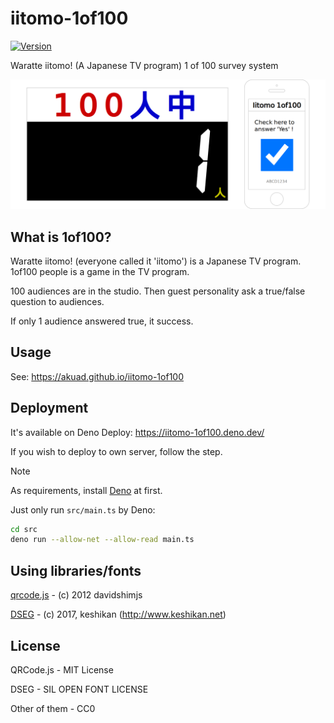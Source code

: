 # iitomo-1of100

[![Version](https://img.shields.io/github/v/release/aKuad/iitomo-1of100)](https://github.com/aKuad/iitomo-1of100/releases)

Waratte iitomo! (A Japanese TV program) 1 of 100 survey system

![Top image](./assets/top-image.webp)

## What is 1of100?

Waratte iitomo! (everyone called it 'iitomo') is a Japanese TV program. 1of100 people is a game in the TV program.

100 audiences are in the studio. Then guest personality ask a true/false question to audiences.

If only 1 audience answered true, it success.

## Usage

See: <https://akuad.github.io/iitomo-1of100>

## Deployment

It's available on Deno Deploy: <https://iitomo-1of100.deno.dev/>

If you wish to deploy to own server, follow the step.

> [!NOTE]
>
> As requirements, install [Deno](https://deno.com/) at first.

Just only run `src/main.ts` by Deno:

```sh
cd src
deno run --allow-net --allow-read main.ts
```

## Using libraries/fonts

[qrcode.js](https://davidshimjs.github.io/qrcodejs/) - (c) 2012 davidshimjs

[DSEG](https://www.keshikan.net/fonts-e.html) - (c) 2017, keshikan (<http://www.keshikan.net>)

## License

QRCode.js - MIT License

DSEG - SIL OPEN FONT LICENSE

Other of them - CC0
